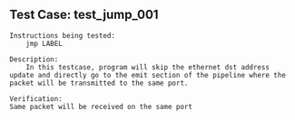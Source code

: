 Test Case: test_jump_001
-----------------------
    Instructions being tested:
        jmp LABEL

    Description:
        In this testcase, program will skip the ethernet dst address update and directly go to the emit section of the pipeline where the packet will be transmitted to the same port.

    Verification:
	Same packet will be received on the same port
